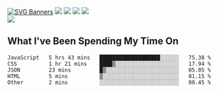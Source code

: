 [![SVG Banners](https://svg-banners.vercel.app/api?type=typeWriter&text1=Hello!%20I'm%20Cat,%20a%20Software%20Engineer%20✨%20&width=1000&height=150)](https://github.com/Akshay090/svg-banners)
<img src="https://img.shields.io/badge/HTML5-E34F26?style=for-the-badge&logo=html5&logoColor=white"> <img src="https://img.shields.io/badge/CSS3-1572B6?style=for-the-badge&logo=css3&logoColor=white"/> <img src="https://img.shields.io/badge/JavaScript-323330?style=for-the-badge&logo=javascript&logoColor=F7DF1E"/> <img src="https://img.shields.io/badge/React-20232A?style=for-the-badge&logo=react&logoColor=61DAFB"/><br/>
<img src="https://www.codewars.com/users/Epicat/badges/small"/>
## What I've Been Spending My Time On

<!--START_SECTION:waka-->

```text
JavaScript   5 hrs 43 mins   ███████████████████░░░░░░   75.38 %
CSS          1 hr 21 mins    ████▒░░░░░░░░░░░░░░░░░░░░   17.94 %
JSON         23 mins         █▒░░░░░░░░░░░░░░░░░░░░░░░   05.05 %
HTML         5 mins          ▒░░░░░░░░░░░░░░░░░░░░░░░░   01.15 %
Other        2 mins          ░░░░░░░░░░░░░░░░░░░░░░░░░   00.45 %
```

<!--END_SECTION:waka-->
